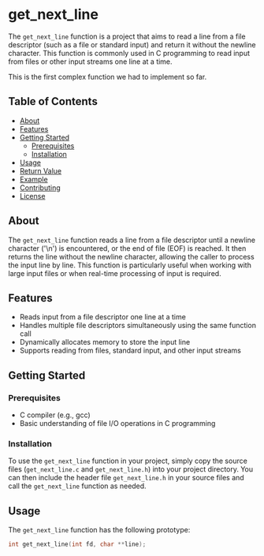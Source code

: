 # get_next_line

The `get_next_line` function is a project that aims to read a line from a file descriptor (such as a file or standard input) and return it without the newline character. This function is commonly used in C programming to read input from files or other input streams one line at a time.

This is the first complex function we had to implement so far.

## Table of Contents

- [About](#about)
- [Features](#features)
- [Getting Started](#getting-started)
  - [Prerequisites](#prerequisites)
  - [Installation](#installation)
- [Usage](#usage)
- [Return Value](#return-value)
- [Example](#example)
- [Contributing](#contributing)
- [License](#license)

## About

The `get_next_line` function reads a line from a file descriptor until a newline character ('\n') is encountered, or the end of file (EOF) is reached. It then returns the line without the newline character, allowing the caller to process the input line by line. This function is particularly useful when working with large input files or when real-time processing of input is required.

## Features

- Reads input from a file descriptor one line at a time
- Handles multiple file descriptors simultaneously using the same function call
- Dynamically allocates memory to store the input line
- Supports reading from files, standard input, and other input streams

## Getting Started

### Prerequisites

- C compiler (e.g., gcc)
- Basic understanding of file I/O operations in C programming

### Installation

To use the `get_next_line` function in your project, simply copy the source files (`get_next_line.c` and `get_next_line.h`) into your project directory. You can then include the header file `get_next_line.h` in your source files and call the `get_next_line` function as needed.

## Usage

The `get_next_line` function has the following prototype:

```c
int get_next_line(int fd, char **line);
